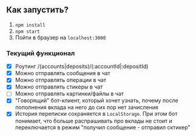 
## Как запустить?
1. `npm install`
2. `npm start`
3. Пойти в браузер на `localhost:3000`

### Текущий функционал
- [x] Роутинг /(accounts|deposits)/(:accountId|:depositId)
- [x] Можно отправлять сообщения в чат
- [x] Можно отправлять операции в чат
- [x] Можно отправлять стикеры в чат
- [ ] Можно отправлять картинки/файлы в чат
- [x] "Говорящий" бот-клиент, который хочет узнать, почему после пополнения вклада на него до сих пор нет зачисления
- [x]  История переписки сохраняется в `LocalStorage`. При этом бот понимает, что больше распрашивать про вклады не стоит и переключается в режим "получил сообщение - отправил сктикер"
